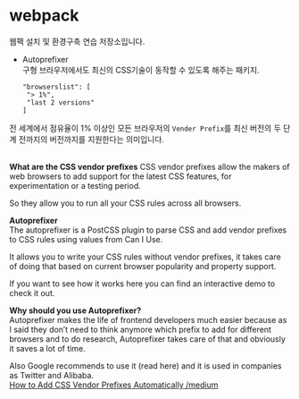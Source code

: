 # webpack

웹팩 설치 및 환경구축 연습 저장소입니다.

- Autoprefixer  
  구형 브라우저에서도 최신의 CSS기술이 동작할 수 있도록 해주는 패키지.  
   ```
  "browserslist": [
    "> 1%",
    "last 2 versions"
  ]
  ```
전 세계에서 점유율이 1% 이상인 모든 브라우저의 `Vender Prefix`를 최신 버전의 두 단계 전까지의 버전까지를 지원한다는 의미입니다.

  </br>
  <b>What are the CSS vendor prefixes</b>  
   CSS vendor prefixes allow the makers of web browsers to add support for the latest CSS features, for experimentation or a testing period.

  So they allow you to run all your CSS rules across all browsers.

  <b>Autoprefixer</b>  
   The autoprefixer is a PostCSS plugin to parse CSS and add vendor prefixes to CSS rules using values from Can I Use.

  It allows you to write your CSS rules without vendor prefixes, it takes care of doing that based on current browser popularity and property support.

  If you want to see how it works here you can find an interactive demo to check it out.

  <b>Why should you use Autoprefixer?</b>  
   Autoprefixer makes the life of frontend developers much easier because as I said they don’t need to think anymore which prefix to add for different browsers and to do research, Autoprefixer takes care of that and obviously it saves a lot of time.

  Also Google recommends to use it (read here) and it is used in companies as Twitter and Alibaba.  
  [How to Add CSS Vendor Prefixes Automatically /medium](https://medium.com/notonlycss/how-to-add-css-vendor-prefixes-automatically-84b6f78e4d2e)  
